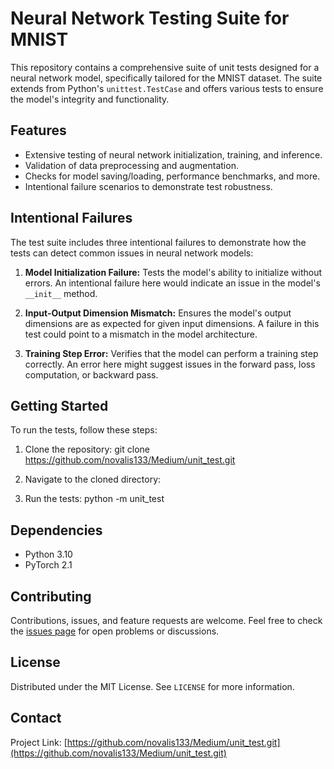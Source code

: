 # Neural Network Testing Suite for MNIST

This repository contains a comprehensive suite of unit tests designed for a neural network model, specifically tailored for the MNIST dataset. The suite extends from Python's `unittest.TestCase` and offers various tests to ensure the model's integrity and functionality.

## Features

- Extensive testing of neural network initialization, training, and inference.
- Validation of data preprocessing and augmentation.
- Checks for model saving/loading, performance benchmarks, and more.
- Intentional failure scenarios to demonstrate test robustness.

## Intentional Failures

The test suite includes three intentional failures to demonstrate how the tests can detect common issues in neural network models:

1. **Model Initialization Failure:** Tests the model's ability to initialize without errors. An intentional failure here would indicate an issue in the model's `__init__` method.

2. **Input-Output Dimension Mismatch:** Ensures the model's output dimensions are as expected for given input dimensions. A failure in this test could point to a mismatch in the model architecture.

3. **Training Step Error:** Verifies that the model can perform a training step correctly. An error here might suggest issues in the forward pass, loss computation, or backward pass.

## Getting Started

To run the tests, follow these steps:

1. Clone the repository:
git clone https://github.com/novalis133/Medium/unit_test.git

2. Navigate to the cloned directory:

3. Run the tests:
python -m unit_test


## Dependencies

- Python 3.10
- PyTorch 2.1


## Contributing

Contributions, issues, and feature requests are welcome. Feel free to check the [issues page](https://github.com/novalis133/Medium/issues) for open problems or discussions.

## License

Distributed under the MIT License. See `LICENSE` for more information.

## Contact

Project Link: [https://github.com/novalis133/Medium/unit_test.git](https://github.com/novalis133/Medium/unit_test.git)

